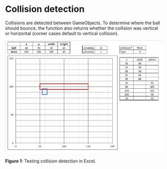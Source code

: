 Collision detection
===================

Collisions are detected between GameObjects. To determine where the ball should bounce, the function also returns whether the collision was vertical or horizontal (corner cases default to vertical collision).


![alt tag](https://github.com/lopossumi/brkut/blob/master/documenting/collision.png)

**Figure 1:** Testing collision detection in Excel.
